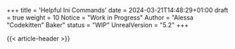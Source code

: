 +++
title = 'Helpful Ini Commands'
date = 2024-03-21T14:48:29+01:00
draft = true
weight = 10
Notice = "Work in Progress"
Author = "Alessa \"Codekitten\" Baker"
status = "WIP"
UnrealVersion = "5.2"
+++

{{< article-header >}}
